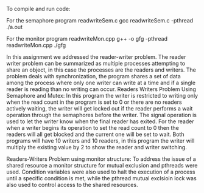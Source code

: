 To compile and run code:

For the semaphore program readwriteSem.c
gcc readwriteSem.c -pthread
./a.out

For the monitor program readwriteMon.cpp
g++ -o gfg -pthread readwriteMon.cpp
./gfg


In this assignment we addressed the reader-writer problem. The reader writer problem can be summarized as multiple processes attempting to share an object, in this case the processes are the readers and writers. The problem deals with synchronization, the program shares a set of data among the process where only one writer can write at a time and if a single reader is reading than no writing can occur. 
Readers Writers Problem Using Semaphore and Mutex:
In this program the writer is restricted to writing only when the read count in the program is set to 0 or there are no readers actively waiting, the writer will get locked out if the reader performs a wait operation through the semaphores before the writer. The signal operation is used to let the writer know when the final reader has exited. For the reader when a writer begins its operation to set the read count to 0 then the readers will all get blocked and the current one will be set to wait. Both programs will have 10 writers and 10 readers, in this program the writer will multiply the existing value by 2 to show the reader and writer switching. 

Readers-Writers Problem using monitor structure:
To address the issue of a shared resource a monitor structure for mutual exclusion and pthreads were used. Condition variables were also used to halt the execution of a process until a specific condition is met, while the pthread mutual exclsioin lock was also used to control access to the shared resources. 

